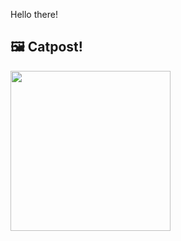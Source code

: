Hello there!



## 🖼️ Catpost!

<sub>
    <img src="https://cdn2.thecatapi.com/images/gVSprZWe6.jpg" height="256">
</sub>

